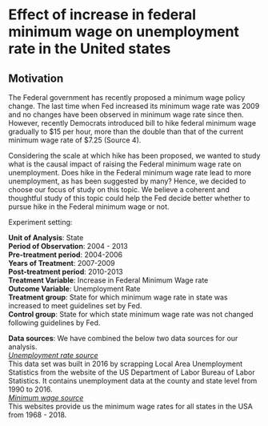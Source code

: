 # Effect of increase in federal minimum wage on unemployment rate in the United states

## Motivation

The Federal government has recently proposed a minimum wage policy change. The last time when Fed increased its minimum wage rate was 2009 and no changes have been observed in minimum wage rate since then. However, recently Democrats introduced bill to hike federal minimum wage gradually to $15 per hour, more than the double than that of the current minimum wage rate of $7.25 (Source 4).

Considering the scale at which hike has been proposed, we wanted to study what is the causal impact of
raising the Federal minimum wage rate on unemployment. Does hike in the Federal minimum wage rate lead to
more unemployment, as has been suggested by many? Hence, we decided to choose our focus of study on this topic. We believe a coherent and thoughtful study of this topic could help the Fed decide better whether to pursue hike in the Federal minimum wage or not.

Experiment setting:

__Unit of Analysis__: State    
__Period of Observation__: 2004 - 2013  
__Pre-treatment period__: 2004-2006  
__Years of Treatment__: 2007-2009  
__Post-treatment period__: 2010-2013  
__Treatment Variable__: Increase in Federal Minimum Wage rate  
__Outcome Variable__: Unemployment Rate    
__Treatment group__: State for which minimum wage rate in state was increased to meet guidelines set by Fed.  
__Control group__: State for which state minimum wage rate was not changed following guidelines by Fed.


__Data sources__: We have combined the below two data sources for our analysis.  
[_Unemployment rate source_](https://www.kaggle.com/jayrav13/unemployment-by-county-us/home )  
This data set was built in 2016 by scrapping Local Area Unemployment Statistics from the website of the US Department of Labor Bureau of Labor Statistics. It contains unemployment data at the county and state level from 1990 to 2016.   
[_Minimum wage source_](https://www.dol.gov/whd/state/stateMinWageHis.htm )  
This websites provide us the minimum wage rates for all states in the USA from 1968 - 2018.
